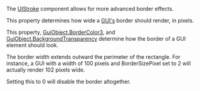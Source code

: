 The [UIStroke](https://developer.roblox.com/en-us/api-reference/class/UIStroke) component allows for more advanced border effects.

This property determines how wide a [GUI's](https://developer.roblox.com/en-us/api-reference/class/GuiObject) border should render, in pixels.

This property, [GuiObject.BorderColor3](https://developer.roblox.com/en-us/api-reference/property/GuiObject/BorderColor3), and [GuiObject.BackgroundTransparency](https://developer.roblox.com/en-us/api-reference/property/GuiObject/BackgroundTransparency) determine how the border of a GUI element should look.

The border width extends outward the perimeter of the rectangle. For instance, a GUI with a width of 100 pixels and BorderSizePixel set to 2 will actually render 102 pixels wide.

Setting this to 0 will disable the border altogether.